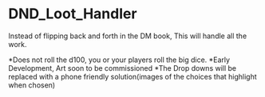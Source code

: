 # DND_Loot_Handler
Instead of flipping back and forth in the DM book, This will handle all the work.

*Does not roll the d100, you or your players roll the big dice.
*Early Development, Art soon to be commissioned
*The Drop downs will be replaced with a phone friendly solution(images of the choices that highlight when chosen)
